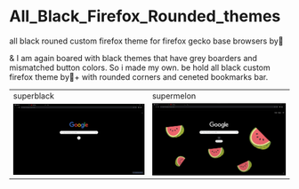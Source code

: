 # All_Black_Firefox_Rounded_themes
all black rouned custom firefox theme for firefox gecko base browsers by🍉

& I am again boared with black themes that have grey boarders and mismatched button colors. So i made my own. be hold all black custom firefox theme by🍉+ with rounded corners and ceneted bookmarks bar.


 <table>
   <td>superblack</td>
   <td>supermelon</td>
  <tr>
    <td><img src="https://github.com/Nayemhasan/All_Black_Chrome_themes/blob/main/pics/final/superblk.jpg"></td>
    <td><img src="https://github.com/Nayemhasan/All_Black_Chrome_themes/blob/main/pics/final/superblk_mln.jpg"></td>
  </tr>
 </table>

